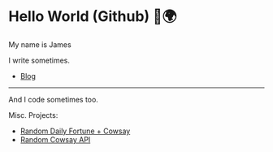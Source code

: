 # Hello World (Github) 👋🌍

My name is James

I write sometimes.

- [Blog](https://madjam.dev/)

---

And I code sometimes too.

Misc. Projects:

- [Random Daily Fortune + Cowsay](http://cowsay.today)
- [Random Cowsay API](http://cows.rest/cowsay?r)

